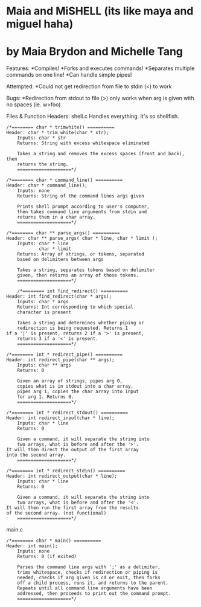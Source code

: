 # Maia and MiSHELL (its like maya and miguel haha)
# by Maia Brydon and Michelle Tang 

Features:
	*Compiles!
	*Forks and executes commands!
	*Separates multiple commands on one line!
	*Can handle simple pipes!

Attempted:
	*Could not get redirection from file to stdin (<) to work

Bugs:
	*Redirection from stdout to file (>) only works when arg is given with no spaces (ie. w>foo)
	
Files & Function Headers:
shell.c
	Handles everything. It's so shellfish. 
	
	/*======== char * trimwhite() ==========
	Header: char * trim_white(char * str);
        Inputs: char * str
        Returns: String with excess whitespace eliminated

        Takes a string and removes the excess spaces (front and back), then
        returns the string.
        ====================*/
	
	/*======== char * command_line() ==========
	Header: char * command_line();
        Inputs: none
        Returns: String of the command lines args given

        Prints shell prompt according to user's computer,
        then takes command line arguments from stdin and
        returns them in a char array.
        ====================*/
	
	/*======== char ** parse_args() ==========
	Header: char ** parse_args( char * line, char * limit );
        Inputs: char * line
                char * limit
        Returns: Array of strings, or tokens, separated
        based on delimiters between args

        Takes a string, separates tokens based on delimiter
        given, then returns an array of those tokens.
        ====================*/
	
        /*======== int find_redirect() ==========
	Header: int find_redirect(char * args);
        Inputs: char * args
        Returns: Int corresponding to which special
        character is present

        Takes a string and determines whether piping or
        redirection is being requested. Returns 1
	if a '|' is present, returns 2 if a '>' is present,
        returns 3 if a '<' is present.
        ====================*/
	
	/*======== int * redirect_pipe() ==========
	Header: int redirect_pipe(char ** args);
        Inputs: char ** args
        Returns: 0

        Given an array of strings, pipes arg 0,
        copies what is in stdout into a char array,
        pipes arg 1, copies the char array into input
        for arg 1. Returns 0.
        ====================*/
	
	/*======== int * redirect_stdout() ==========
	Header: int redirect_input(char * line);
        Inputs: char * line
        Returns: 0

        Given a command, it will separate the string into
        two arrays, what is before and after the '>'. 
	It will then direct the output of the first array
	into the second array.
        ====================*/
	
	/*======== int * redirect_stdin() ==========
	Header: int redirect_output(char * line);
        Inputs: char * line
        Returns: 0

        Given a command, it will separate the string into
        two arrays, what is before and after the '<'. 
	It will then run the first array from the results 
	of the second array. (not functional)
        ====================*/
main.c

	/*======== char * main() ==========
	Header: int main();
        Inputs: none
        Returns: 0 (if exited)

        Parses the command line args with ';' as a delimiter,
        trims whitespace, checks if redirection or piping is
        needed, checks if arg given is cd or exit, then forks
        off a child process, runs it, and returns to the parent.
        Repeats until all command line arguments have been
        addressed, then proceeds to print out the command prompt.
        ====================*/

